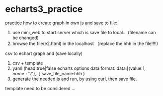 # echarts3_practice

practice how to create graph in own js and save to file:

1. use mini_web to start server which is save file to local... (filename can be changed)
2. browse the file(e2.html) in the localhost  （replace the hhh in the file!!!!)


csv to echart graph and (save locally)
1. csv + template
2. yaml
   (head:true|false
   echarts options data format: data:[{value:$1,name:'$2'},..]
   save_file_name:hhh
   )
3. generate the needed js and run, by using curl, then save file.


template need to be considered ...
